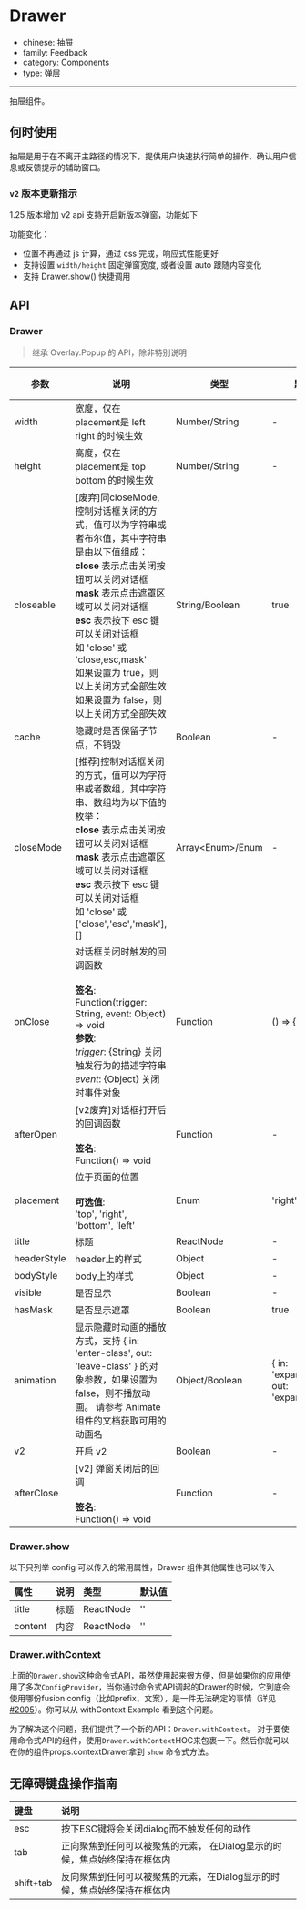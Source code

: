 # Drawer

-   chinese: 抽屉
-   family: Feedback
-   category: Components
-   type: 弹层

---

抽屉组件。

## 何时使用

抽屉是用于在不离开主路径的情况下，提供用户快速执行简单的操作、确认用户信息或反馈提示的辅助窗口。

### `v2` 版本更新指示

1.25 版本增加 v2 api 支持开启新版本弹窗，功能如下

功能变化：

-   位置不再通过 js 计算，通过 css 完成，响应式性能更好
-   支持设置 `width/height` 固定弹窗宽度, 或者设置 auto 跟随内容变化
-   支持 Drawer.show() 快捷调用

## API

### Drawer

> 继承 Overlay.Popup 的 API，除非特别说明

| 参数          | 说明                                                                                                                                                                                                                                     | 类型                  | 默认值                                        | 版本支持 |
| ----------- | -------------------------------------------------------------------------------------------------------------------------------------------------------------------------------------------------------------------------------------- | ------------------- | ------------------------------------------ | ---- |
| width       | 宽度，仅在 placement是 left right 的时候生效                                                                                                                                                                                                      | Number/String       | -                                          |      |
| height      | 高度，仅在 placement是 top bottom 的时候生效                                                                                                                                                                                                      | Number/String       | -                                          |      |
| closeable   | [废弃]同closeMode, 控制对话框关闭的方式，值可以为字符串或者布尔值，其中字符串是由以下值组成：<br/>**close** 表示点击关闭按钮可以关闭对话框<br/>**mask** 表示点击遮罩区域可以关闭对话框<br/>**esc** 表示按下 esc 键可以关闭对话框<br/>如 'close' 或 'close,esc,mask'<br/>如果设置为 true，则以上关闭方式全部生效<br/>如果设置为 false，则以上关闭方式全部失效 | String/Boolean      | true                                       |      |
| cache       | 隐藏时是否保留子节点，不销毁                                                                                                                                                                                                                         | Boolean             | -                                          |      |
| closeMode   | [推荐]控制对话框关闭的方式，值可以为字符串或者数组，其中字符串、数组均为以下值的枚举：<br/>**close** 表示点击关闭按钮可以关闭对话框<br/>**mask** 表示点击遮罩区域可以关闭对话框<br/>**esc** 表示按下 esc 键可以关闭对话框<br/>如 'close' 或 ['close','esc','mask'], \[]                                                      | Array&lt;Enum>/Enum | -                                          | 1.21 |
| onClose     | 对话框关闭时触发的回调函数<br/><br/>**签名**:<br/>Function(trigger: String, event: Object) => void<br/>**参数**:<br/>_trigger_: {String} 关闭触发行为的描述字符串<br/>_event_: {Object} 关闭时事件对象                                                                     | Function            | () => {}                                   |      |
| afterOpen   | [v2废弃]对话框打开后的回调函数<br/><br/>**签名**:<br/>Function() => void                                                                                                                                                                              | Function            | -                                          |      |
| placement   | 位于页面的位置<br/><br/>**可选值**:<br/>'top', 'right', 'bottom', 'left'                                                                                                                                                                         | Enum                | 'right'                                    |      |
| title       | 标题                                                                                                                                                                                                                                     | ReactNode           | -                                          |      |
| headerStyle | header上的样式                                                                                                                                                                                                                             | Object              | -                                          |      |
| bodyStyle   | body上的样式                                                                                                                                                                                                                               | Object              | -                                          |      |
| visible     | 是否显示                                                                                                                                                                                                                                   | Boolean             | -                                          |      |
| hasMask     | 是否显示遮罩                                                                                                                                                                                                                                 | Boolean             | true                                       |      |
| animation   | 显示隐藏时动画的播放方式，支持 { in: 'enter-class', out: 'leave-class' } 的对象参数，如果设置为 false，则不播放动画。 请参考 Animate 组件的文档获取可用的动画名                                                                                                                          | Object/Boolean      | { in: 'expandInDown', out: 'expandOutUp' } |      |
| v2          | 开启 v2                                                                                                                                                                                                                                  | Boolean             | -                                          |      |
| afterClose  | [v2] 弹窗关闭后的回调<br/><br/>**签名**:<br/>Function() => void                                                                                                                                                                                  | Function            | -                                          |      |

<!-- api-extra-start -->

### Drawer.show

以下只列举 config 可以传入的常用属性，Drawer 组件其他属性也可以传入

| 属性      | 说明  | 类型        | 默认值 |
| :------ | :-- | :-------- | :-- |
| title   | 标题  | ReactNode | ''  |
| content | 内容  | ReactNode | ''  |

### Drawer.withContext

上面的`Drawer.show`这种命令式API，虽然使用起来很方便，但是如果你的应用使用了多次`ConfigProvider`，当你通过命令式API调起的Drawer的时候，它到底会使用哪份fusion config（比如prefix、文案），是一件无法确定的事情（详见[#2005](https://github.com/alibaba-fusion/next/issues/2005)）。你可以从 withContext Example 看到这个问题。

为了解决这个问题，我们提供了一个新的API：`Drawer.withContext`。
对于要使用命令式API的组件，使用`Drawer.withContext`HOC来包裹一下。然后你就可以在你的组件props.contextDrawer拿到 `show` 命令式方法。

<!-- api-extra-end -->

## 无障碍键盘操作指南

| 键盘        | 说明                                       |
| :-------- | :--------------------------------------- |
| esc       | 按下ESC键将会关闭dialog而不触发任何的动作                |
| tab       | 正向聚焦到任何可以被聚焦的元素， 在Dialog显示的时候，焦点始终保持在框体内 |
| shift+tab | 反向聚焦到任何可以被聚焦的元素，在Dialog显示的时候，焦点始终保持在框体内  |
